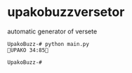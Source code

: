 # upakobuzzversetor
automatic generator of versete

```
UpakoBuzz-# python main.py
🤣UPAKO 34:85🤣

UpakoBuzz-#
```